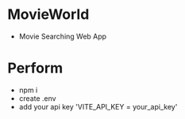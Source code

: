 # MovieWorld

- Movie Searching Web App

# Perform
- npm i
- create .env 
- add your api key 'VITE_API_KEY = your_api_key'
